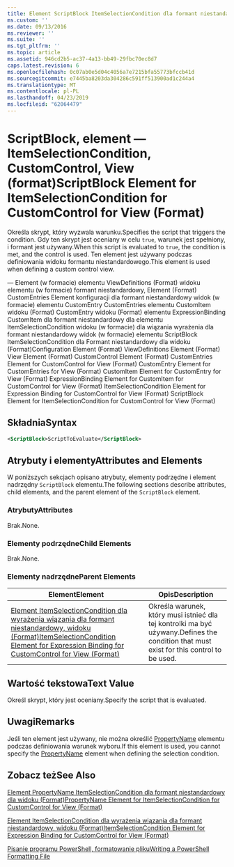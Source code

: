 ```yaml
---
title: Element ScriptBlock ItemSelectionCondition dla formant niestandardowy dla widoku (Format) | Dokumentacja firmy Microsoft
ms.custom: ''
ms.date: 09/13/2016
ms.reviewer: ''
ms.suite: ''
ms.tgt_pltfrm: ''
ms.topic: article
ms.assetid: 946cd2b5-ac37-4a13-bb49-29fbc70ec8d7
caps.latest.revision: 6
ms.openlocfilehash: 0c07ab0e5d04c4056a7e7215bfa55773bfccb41d
ms.sourcegitcommit: e7445ba8203da304286c591ff513900ad1c244a4
ms.translationtype: MT
ms.contentlocale: pl-PL
ms.lasthandoff: 04/23/2019
ms.locfileid: "62064479"
---
```

# <a name="scriptblock-element-for-itemselectioncondition-for-customcontrol-for-view-format"></a><span data-ttu-id="4219f-102">ScriptBlock, element — ItemSelectionCondition, CustomControl, View (format)</span><span class="sxs-lookup"><span data-stu-id="4219f-102">ScriptBlock Element for ItemSelectionCondition for CustomControl for View (Format)</span></span>

<span data-ttu-id="4219f-103">Określa skrypt, który wyzwala warunku.</span><span class="sxs-lookup"><span data-stu-id="4219f-103">Specifies the script that triggers the condition.</span></span> <span data-ttu-id="4219f-104">Gdy ten skrypt jest oceniany w celu `true`, warunek jest spełniony, i formant jest używany.</span><span class="sxs-lookup"><span data-stu-id="4219f-104">When this script is evaluated to `true`, the condition is met, and the control is used.</span></span> <span data-ttu-id="4219f-105">Ten element jest używany podczas definiowania widoku formantu niestandardowego.</span><span class="sxs-lookup"><span data-stu-id="4219f-105">This element is used when defining a custom control view.</span></span>

<span data-ttu-id="4219f-106">— Element (w formacie) elementu ViewDefinitions (Format) widoku elementu (w formacie) formant niestandardowy, Element (Format) CustomEntries Element konfiguracji dla formant niestandardowy widok (w formacie) elementu CustomEntry CustomEntries elementu CustomItem widoku (Format) CustomEntry widoku (Format) elementu ExpressionBinding CustomItem dla formant niestandardowy dla elementu ItemSelectionCondition widoku (w formacie) dla wiązania wyrażenia dla formant niestandardowy widok (w formacie) elementu ScriptBlock ItemSelectionCondition dla Formant niestandardowy dla widoku (Format)</span><span class="sxs-lookup"><span data-stu-id="4219f-106">Configuration Element (Format) ViewDefinitions Element (Format) View Element (Format) CustomControl Element (Format) CustomEntries Element for CustomControl for View (Format) CustomEntry Element for CustomEntries for View (Format) CustomItem Element for CustomEntry for View (Format) ExpressionBinding Element for CustomItem for CustomControl for View (Format) ItemSelectionCondition Element for Expression Binding for CustomControl for View (Format) ScriptBlock Element for ItemSelectionCondition for CustomControl for View (Format)</span></span>

## <a name="syntax"></a><span data-ttu-id="4219f-107">Składnia</span><span class="sxs-lookup"><span data-stu-id="4219f-107">Syntax</span></span>

```xml
<ScriptBlock>ScriptToEvaluate</ScriptBlock>
```

## <a name="attributes-and-elements"></a><span data-ttu-id="4219f-108">Atrybuty i elementy</span><span class="sxs-lookup"><span data-stu-id="4219f-108">Attributes and Elements</span></span>

<span data-ttu-id="4219f-109">W poniższych sekcjach opisano atrybuty, elementy podrzędne i element nadrzędny `ScriptBlock` elementu.</span><span class="sxs-lookup"><span data-stu-id="4219f-109">The following sections describe attributes, child elements, and the parent element of the `ScriptBlock` element.</span></span>

### <a name="attributes"></a><span data-ttu-id="4219f-110">Atrybuty</span><span class="sxs-lookup"><span data-stu-id="4219f-110">Attributes</span></span>

<span data-ttu-id="4219f-111">Brak.</span><span class="sxs-lookup"><span data-stu-id="4219f-111">None.</span></span>

### <a name="child-elements"></a><span data-ttu-id="4219f-112">Elementy podrzędne</span><span class="sxs-lookup"><span data-stu-id="4219f-112">Child Elements</span></span>

<span data-ttu-id="4219f-113">Brak.</span><span class="sxs-lookup"><span data-stu-id="4219f-113">None.</span></span>

### <a name="parent-elements"></a><span data-ttu-id="4219f-114">Elementy nadrzędne</span><span class="sxs-lookup"><span data-stu-id="4219f-114">Parent Elements</span></span>

|<span data-ttu-id="4219f-115">Element</span><span class="sxs-lookup"><span data-stu-id="4219f-115">Element</span></span>|<span data-ttu-id="4219f-116">Opis</span><span class="sxs-lookup"><span data-stu-id="4219f-116">Description</span></span>|
|-------------|-----------------|
|[<span data-ttu-id="4219f-117">Element ItemSelectionCondition dla wyrażenia wiązania dla formant niestandardowy, widoku (Format)</span><span class="sxs-lookup"><span data-stu-id="4219f-117">ItemSelectionCondition Element for Expression Binding for CustomControl for View (Format)</span></span>](./itemselectioncondition-element-for-expressionbinding-for-customcontrol-format.md)|<span data-ttu-id="4219f-118">Określa warunek, który musi istnieć dla tej kontrolki ma być używany.</span><span class="sxs-lookup"><span data-stu-id="4219f-118">Defines the condition that must exist for this control to be used.</span></span>|

## <a name="text-value"></a><span data-ttu-id="4219f-119">Wartość tekstowa</span><span class="sxs-lookup"><span data-stu-id="4219f-119">Text Value</span></span>

<span data-ttu-id="4219f-120">Określ skrypt, który jest oceniany.</span><span class="sxs-lookup"><span data-stu-id="4219f-120">Specify the script that is evaluated.</span></span>

## <a name="remarks"></a><span data-ttu-id="4219f-121">Uwagi</span><span class="sxs-lookup"><span data-stu-id="4219f-121">Remarks</span></span>

<span data-ttu-id="4219f-122">Jeśli ten element jest używany, nie można określić [PropertyName](./propertyname-element-for-itemselectioncondition-for-customcontrol-for-view-format.md) elementu podczas definiowania warunek wyboru.</span><span class="sxs-lookup"><span data-stu-id="4219f-122">If this element is used, you cannot specify the [PropertyName](./propertyname-element-for-itemselectioncondition-for-customcontrol-for-view-format.md) element when defining the selection condition.</span></span>

## <a name="see-also"></a><span data-ttu-id="4219f-123">Zobacz też</span><span class="sxs-lookup"><span data-stu-id="4219f-123">See Also</span></span>

[<span data-ttu-id="4219f-124">Element PropertyName ItemSelectionCondition dla formant niestandardowy dla widoku (Format)</span><span class="sxs-lookup"><span data-stu-id="4219f-124">PropertyName Element for ItemSelectionCondition for CustomControl for View (Format)</span></span>](./propertyname-element-for-itemselectioncondition-for-customcontrol-for-view-format.md)

[<span data-ttu-id="4219f-125">Element ItemSelectionCondition dla wyrażenia wiązania dla formant niestandardowy, widoku (Format)</span><span class="sxs-lookup"><span data-stu-id="4219f-125">ItemSelectionCondition Element for Expression Binding for CustomControl for View (Format)</span></span>](./itemselectioncondition-element-for-expressionbinding-for-customcontrol-format.md)

[<span data-ttu-id="4219f-126">Pisanie programu PowerShell, formatowanie pliku</span><span class="sxs-lookup"><span data-stu-id="4219f-126">Writing a PowerShell Formatting File</span></span>](./writing-a-powershell-formatting-file.md)
